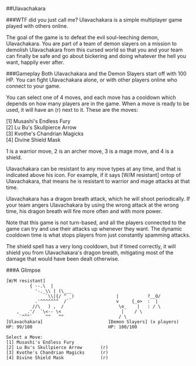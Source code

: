 ##Ulavachakara

###WTF did you just call me?
Ulavachakara is a simple multiplayer game played with others online.

The goal of the game is to defeat the evil soul-leeching demon, Ulavachakara.
You are part of a team of demon slayers on a mission to demolish Ulavachakara
from this cursed world so that you and your team  can finally be safe and 
go about bickering and doing whatever the hell you want, happily ever after.

###Gameplay
Both Ulavachakara and the Demon Slayers start off with 100 HP. You can fight
Ulavachakara alone, or with other players online who connect to your game. 

You can select one of 4 moves, and each move has a cooldown which depends on
how many players are in the game. When a move is ready to be used, it will have
an (r) next to it. These are the moves: 

[1] Musashi's Endless Fury         
[2] Lu Bu's Skullpierce Arrow      
[3] Kvothe's Chandrian Magicks     
[4] Divine Shield Mask             

1 is a warrior move, 2 is an archer move, 3 is a mage move, and 4 is a shield.

Ulavachakara can be resistant to any move types at any time, and that is indicated 
above his icon. For example, if it says [W/M resistant] ontop of Ulavachakara,
that means he is resistant to warrior and mage attacks at that time.

Ulavachakara has a dragon breath attack, which he will shoot periodically. If your
team angers Ulavachakara by using the wrong attack at the wrong time, his dragon
breath will fire more often and with more power.

Note that this game is not turn-based, and all the players connected to the game
can try and use their attacks up whenever they want. The dynamic cooldown time
is what stops players from just constantly spamming attacks.

The shield spell has a very long cooldown, but if timed correctly, it will shield
you from Ulavachakara's dragon breath, mitigating most of the damage that would 
have been dealt otherwise.
      
###A Glimpse

```
[W/M resistant]
         { --.\  |         
           '-._\\ | (\___                                
               `\\|{/ ^ _)                |           ?__O/
           .'^^^^^^^  /`                  v     {_o>  :  |
          //\   ) ,  /                     \o_    |   : / \
    ,  _.'/  `\<-- \<                       |    / \
     `^^^`     ^^   ^^                     / \
[Ulavachakara]                         [Demon Slayers] (x players)
HP: 99/100                             HP: 100/100  

Select a Move:
[1] Musashi's Endless Fury          
[2] Lu Bu's Skullpierce Arrow       (r)
[3] Kvothe's Chandrian Magicks      (r)
[4] Divine Shield Mask              (r)
```
